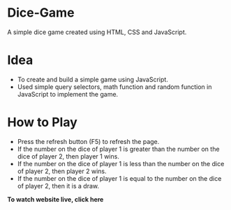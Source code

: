 # Dice-Game
A simple dice game created using HTML, CSS and JavaScript.

# Idea
* To create and build a simple game using JavaScript.
* Used simple query selectors, math function and random function in JavaScript to implement the game.

# How to Play
* Press the refresh button (F5) to refresh the page.
* If the number on the dice of player 1 is greater than the number on the dice of player 2, then player 1 wins.
* If the number on the dice of player 1 is less than the number on the dice of player 2, then player 2 wins.
* If the number on the dice of player 1 is equal to the number on the dice of player 2, then it is a draw.

<p><strong>To watch website live,<a> click here</a><strong></p>
